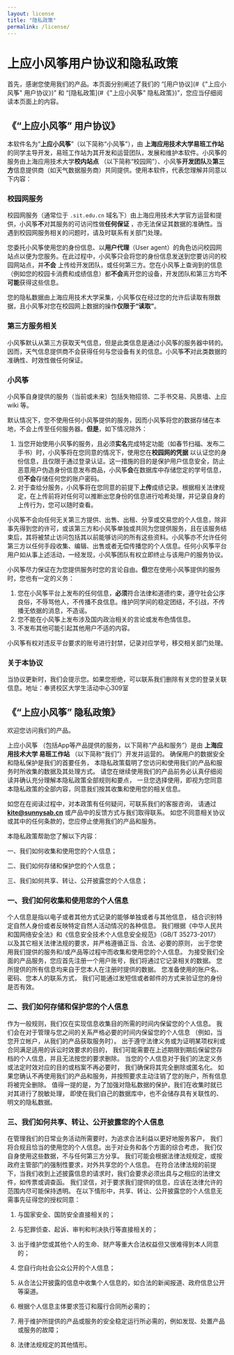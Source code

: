 ```yaml
---
layout: license
title: "隐私政策"
permalink: /license/
---
```


# 上应小风筝用户协议和隐私政策

首先，感谢您使用我们的产品。本页面分别阐述了我们的 “[用户协议](#《"上应小风筝" 用户协议》)” 和 “[隐私政策](#《"上应小风筝" 隐私政策》)”，您应当仔细阅读本页面上的内容。

## 《“上应小风筝” 用户协议》

本软件名为“**上应小风筝**”（以下简称“小风筝”），由 **上海应用技术大学易班工作站** 的同学主导开发，易班工作站为其开发和运营团队，发展和维护本软件。小风筝的服务由上海应用技术大学**校内站点** （以下简称“校园网”）、小风筝**开发团队**及**第三方**信息提供商（如天气数据服务商）共同提供。使用本软件，代表您理解并同意以下内容：

### 校园网服务

校园网服务（通常位于 `.sit.edu.cn` 域名下）由上海应用技术大学官方运营和提供，小风筝**不**对其服务的可访问性做**任何保证** ，亦无法保证其数据的准确性。当遇到校园网服务相关的问题时，请及时联系有关部门处理。

您委托小风筝使用您的身份信息、以**用户代理**（User agent）的角色访问校园网站点以便为您服务。在此过程中，小风筝只会将您的身份信息发送到您要访问的校园网站点，并**不会** 上传给开发团队，或任何第三方。您在小风筝上查询到的信息（例如您的校园卡消费和成绩信息）都**不会**离开您的设备，开发团队和第三方均**不可能**获得这些信息。

您的隐私数据由上海应用技术大学采集，小风筝仅在经过您的允许后读取有限数据，且小风筝对您在校园网上数据的操作**仅限于“读取”**。

### 第三方服务相关

小风筝默认从第三方获取天气信息，但是此类信息是通过小风筝的服务器中转的。因而，天气信息提供商不会获得任何与您设备有关的信息。小风筝**不**对此类数据的准确性、时效性做任何保证。

### 小风筝

小风筝自身提供的服务（当前或未来）包括失物招领、二手书交易、风景墙、上应 wiki 等。

默认情况下，您不使用任何小风筝提供的服务，因而小风筝将您的数据存储在本地，不会上传至任何服务器。**但是**，如下情况除外：

1. 当您开始使用小风筝的服务，且必须**实名**完成特定功能（如春节扫福、发布二手书）时，小风筝将在您同意的情况下，使用您在**校园网的凭据** 以认证您的身份信息，且仅限于通过登录认证。这一措施的目的是保护用户信息安全，防止恶意用户伪造身份信息发布商品，小风筝**会**在数据库中存储您定的学号信息，但**不会**存储任何您的账户密码。
2. 对于查给分服务，小风筝将在您同意的前提下**上传**成绩记录。根据相关法律规定，在上传前将对任何可以推断出您身份的信息进行哈希处理，并记录自身的上传行为，您可以随时查看。

小风筝不会向任何无关第三方提供、出售、出租、分享或交易您的个人信息，除非事先得到您的许可，或该第三方和小风筝单独或共同为您提供服务，且在该服务结束后，其将被禁止访问包括其以前能够访问的所有这些资料。小风筝亦不允许任何第三方以任何手段收集、编辑、出售或者无偿传播您的个人信息。任何小风筝平台用户如从事上述活动，一经发现，小风筝团队有权立即终止与该用户的服务协议。

小风筝尽力保证在为您提供服务时您的言论自由。**但**您在使用小风筝提供的服务时，您也有一定的义务：

1. 您在小风筝平台上发布的任何信息，**必须**符合法律和道德约束，遵守社会公序良俗，不辱骂他人，不传播不良信息。维护同学间的稳定团结，不引战，不传播无依据的消息，不造谣。
2. 您不能在小风筝上发布涉及国内政治相关的言论或发布色情信息。
3. 不发布其他可能引起其他用户不适的内容。

小风筝有权对违反平台要求的账号进行封禁，记录对应学号，移交相关部门处理。

### 关于本协议

当协议更新时，我们会提示您。如果您拒绝，可以联系我们删除有关您的登录关联信息。地址：奉贤校区大学生活动中心309室



## 《“上应小风筝” 隐私政策》

欢迎您访问我们的产品。

上应小风筝 （包括App等产品提供的服务，以下简称“产品和服务”）是由  **上海应用技术大学 易班工作站** （以下简称“我们”）开发并运营的。 确保用户的数据安全和隐私保护是我们的首要任务， 本隐私政策载明了您访问和使用我们的产品和服务时所收集的数据及其处理方式。  请您在继续使用我们的产品前务必认真仔细阅读并确认充分理解本隐私政策全部规则和要点， 一旦您选择使用，即视为您同意本隐私政策的全部内容，同意我们按其收集和使用您的相关信息。

如您在在阅读过程中，对本政策有任何疑问，可联系我们的客服咨询， 请通过  **kite@sunnysab.cn** 或产品中的反馈方式与我们取得联系。 如您不同意相关协议或其中的任何条款的，您应停止使用我们的产品和服务。

本隐私政策帮助您了解以下内容：

一、我们如何收集和使用您的个人信息；

二、我们如何存储和保护您的个人信息；

三、我们如何共享、转让、公开披露您的个人信息；

### 一、我们如何收集和使用您的个人信息

个人信息是指以电子或者其他方式记录的能够单独或者与其他信息， 结合识别特定自然人身份或者反映特定自然人活动情况的各种信息。 我们根据《中华人民共和国网络安全法》和《信息安全技术个人信息安全规范》（GB/T 35273-2017） 以及其它相关法律法规的要求，并严格遵循正当、合法、必要的原则， 出于您使用我们提供的服务和/或产品等过程中而收集和使用您的个人信息。  为接受我们全面的产品服务，您应首先注册一个用户账号，我们将通过它记录相关的数据。 您所提供的所有信息均来自于您本人在注册时提供的数据。 您准备使用的账户名、密码、您本人的联系方式， 我们可能通过发短信或者邮件的方式来验证您的身份是否有效。

### 二、我们如何存储和保护您的个人信息

作为一般规则，我们仅在实现信息收集目的所需的时间内保留您的个人信息。 我们会在对于管理与您之间的关系严格必要的时间内保留您的个人信息 （例如，当您开立帐户，从我们的产品获取服务时）。 出于遵守法律义务或为证明某项权利或合同满足适用的诉讼时效要求的目的， 我们可能需要在上述期限到期后保留您存档的个人信息，并且无法按您的要求删除。  当您的个人信息对于我们的法定义务或法定时效对应的目的或档案不再必要时， 我们确保将其完全删除或匿名化。  如果您确认不再使用我们的产品和服务，并按照要求主动注销了您的账户，所有信息将被完全删除。  值得一提的是，为了加强对隐私数据的保护，我们在收集时就已对其进行了脱敏处理， 即使在我们自己的数据库中，也不会储存具有关联性的、明文的隐私数据。

### 三、我们如何共享、转让、公开披露您的个人信息

在管理我们的日常业务活动所需要时，为追求合法利益以更好地服务客户， 我们将合规且恰当的使用您的个人信息。出于对业务和各个方面的综合考虑， 我们仅自身使用这些数据，不与任何第三方分享。  我们可能会根据法律法规规定，或按政府主管部门的强制性要求，对外共享您的个人信息。 在符合法律法规的前提下，当我们收到上述披露信息的请求时，我们会要求必须出具与之相应的法律文件，如传票或调查函。 我们坚信，对于要求我们提供的信息，应该在法律允许的范围内尽可能保持透明。  在以下情形中，共享、转让、公开披露您的个人信息无需事先征得您的授权同意：

1. 与国家安全、国防安全直接相关的；

2. 与犯罪侦查、起诉、审判和判决执行等直接相关的；

3. 出于维护您或其他个人的生命、财产等重大合法权益但又很难得到本人同意的；

4. 您自行向社会公众公开的个人信息；

5. 从合法公开披露的信息中收集个人信息的，如合法的新闻报道、政府信息公开等渠道。

6. 根据个人信息主体要求签订和履行合同所必需的；

7. 用于维护所提供的产品或服务的安全稳定运行所必需的，例如发现、处置产品或服务的故障；

8. 法律法规规定的其他情形。